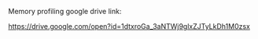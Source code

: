 Memory profiling google drive link:

https://drive.google.com/open?id=1dtxroGa_3aNTWj9glxZJTyLkDh1M0zsx

